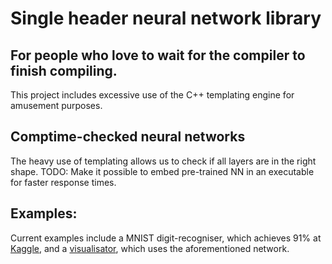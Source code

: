 # Single header neural network library

## For people who love to wait for the compiler to finish compiling.
This project includes excessive use of the C++ templating engine for amusement purposes.

## Comptime-checked neural networks
The heavy use of templating allows us to check if all layers are in the right shape.
TODO: Make it possible to embed pre-trained NN in an executable for faster response times.

## Examples:
Current examples include a MNIST digit-recogniser, which achieves 91% at [Kaggle](https://www.kaggle.com/c/digit-recognizer), and a [visualisator](https://atanasdimitrov.xyz/digit/), which uses the aforementioned network.

